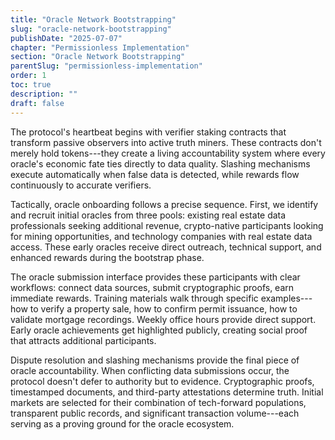 ```yaml
---
title: "Oracle Network Bootstrapping"
slug: "oracle-network-bootstrapping"
publishDate: "2025-07-07"
chapter: "Permissionless Implementation"
section: "Oracle Network Bootstrapping"
parentSlug: "permissionless-implementation"
order: 1
toc: true
description: ""
draft: false
---
```


The protocol's heartbeat begins with verifier staking contracts that transform
passive observers into active truth miners. These contracts don't merely hold
tokens---they create a living accountability system where every oracle's
economic fate ties directly to data quality. Slashing mechanisms execute
automatically when false data is detected, while rewards flow continuously to
accurate verifiers.

Tactically, oracle onboarding follows a precise sequence. First, we identify and
recruit initial oracles from three pools: existing real estate data
professionals seeking additional revenue, crypto-native participants looking for
mining opportunities, and technology companies with real estate data access.
These early oracles receive direct outreach, technical support, and enhanced
rewards during the bootstrap phase.

The oracle submission interface provides these participants with clear
workflows: connect data sources, submit cryptographic proofs, earn immediate
rewards. Training materials walk through specific examples---how to verify a
property sale, how to confirm permit issuance, how to validate mortgage
recordings. Weekly office hours provide direct support. Early oracle
achievements get highlighted publicly, creating social proof that attracts
additional participants.

Dispute resolution and slashing mechanisms provide the final piece of oracle
accountability. When conflicting data submissions occur, the protocol doesn't
defer to authority but to evidence. Cryptographic proofs, timestamped documents,
and third-party attestations determine truth. Initial markets are selected for
their combination of tech-forward populations, transparent public records, and
significant transaction volume---each serving as a proving ground for the oracle
ecosystem.
